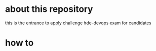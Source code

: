 # about this repository
this is the entrance to apply challenge hde-devops exam for candidates 

# how to
